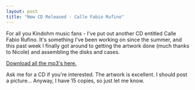 ```yaml
---
layout: post
title: "New CD Released - Calle Fabio Rufino"
---
```


<p>For all you Kindohm music fans - I've put out another CD entitled Calle Fabio Rufino.  It's something I've been working on since the summer, and this past week I finally got around to getting the artwork done (much thanks to Nicole) and assembling the disks and cases.  </p>
<p><a href="http://www.kindohm.com/MusicFolder.aspx?FolderID=49240fa8-98c8-455c-a5fa-7d6fbb56aa88">Download all the mp3's here.</a></p>
<p>Ask me for a CD if you're interested.  The artwork is excellent.  I should post a picture...  Anyway, I have 15 copies, so just let me know.</p>
 
